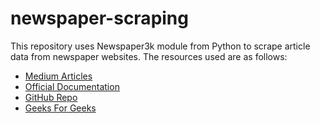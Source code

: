 # newspaper-scraping
This repository uses Newspaper3k module from Python to scrape article data from newspaper websites.
The resources used are as follows:
<ul>
<li><a href= "https://medium.com/@psedik/you-can-parse-the-article-better-with-library-newspaper3k-it-is-quite-good-83880dbdae74">Medium Articles</a></li>
<li><a href= "https://newspaper.readthedocs.io/en/latest/">Official Documentation</a></li>
<li><a href= "https://github.com/codelucas/newspaper">GitHub Repo</a></li>
<li><a href= "https://www.geeksforgeeks.org/newspaper-article-scraping-curation-python/">Geeks For Geeks</a></li>
</ul>
